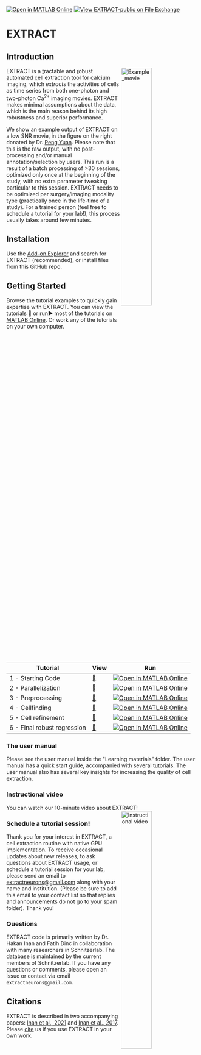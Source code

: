 [![Open in MATLAB Online](https://www.mathworks.com/images/responsive/global/open-in-matlab-online.svg)](https://matlab.mathworks.com/open/github/v1?repo=schnitzer-lab/EXTRACT-public)  [![View EXTRACT-public on File Exchange](https://www.mathworks.com/matlabcentral/images/matlab-file-exchange.svg)](https://www.mathworks.com/matlabcentral/fileexchange/96083-extract-public)
# EXTRACT 

## Introduction

<img src="https://user-images.githubusercontent.com/56279691/206535976-80f4cc28-eb4f-4dd6-848a-fde4cd5fe20f.png" width="40%" align="right" alt="Example_movie">

EXTRACT is a  <ins>t</ins>ractable and <ins>r</ins>obust  <ins>a</ins>utomated <ins>c</ins>ell extraction  <ins>t</ins>ool for calcium imaging, which *extracts* the activities of cells as time series from both one-photon and two-photon Ca<sup>2+</sup> imaging movies. EXTRACT makes minimal assumptions about the data, which is the main reason behind its high robustness and superior performance. 




We show an example output of EXTRACT on a low SNR movie, in the figure on the right donated by Dr. [Peng Yuan](http://itbr.fudan.edu.cn/en/info/1366/2409.htm). Please note that this is the raw output, with no post-processing and/or manual annotation/selection by users. This run is a result of a batch processing of >30 sessions, optimized only once at the beginning of the study, with no extra parameter tweaking particular to this session. EXTRACT needs to be optimized per surgery/imaging modality type (practically once in the life-time of a study). For a trained person (feel free to schedule a tutorial for your lab!), this process usually takes around few minutes. 

## Installation

Use the [Add-on Explorer](https://www.mathworks.com/products/matlab/add-on-explorer.html) and search for EXTRACT (recommended), or install files from this GitHub repo.

## Getting Started

Browse the tutorial examples to quickly gain expertise with EXTRACT. You can view the tutorials :eyes: or run:arrow_forward: most of the tutorials on [MATLAB Online](https://www.mathworks.com/products/matlab-online.html). Or work any of the tutorials on your own computer.


| Tutorial | View | Run |
| -------- | ---- | --- |
| 1 - Starting Code | [:eyes:](https://viewer.mathworks.com/?viewer=live_code&url=https%3A%2F%2Fwww.mathworks.com%2Fmatlabcentral%2Fmlc-downloads%2Fdownloads%2F6d2fb9fc-2974-4fac-9eb3-83340b9f5095%2F1722015385%2Ffiles%2FLearning%20materials%2FLecture%20Tutorials%2FTutorial%201%20-%20Starting%20code%2Ftutorial_1.mlx&embed=web) | [![Open in MATLAB Online](https://www.mathworks.com/images/responsive/global/open-in-matlab-online.svg)](https://matlab.mathworks.com/open/github/v1?repo=schnitzer-lab/EXTRACT-public&file=Lecture%20Tutorials/Tutorial%201%20-%20Cell%20refinement/tutorial_1.mlx) | 
| 2 - Parallelization | [:eyes:](https://viewer.mathworks.com/?viewer=live_code&url=https%3A%2F%2Fwww.mathworks.com%2Fmatlabcentral%2Fmlc-downloads%2Fdownloads%2F6d2fb9fc-2974-4fac-9eb3-83340b9f5095%2F1721947761%2Ffiles%2FLearning%20materials%2FLecture%20Tutorials%2FTutorial%202%20-%20Parallelization%2Ftutorial_2.mlx&embed=web) | [![Open in MATLAB Online](https://www.mathworks.com/images/responsive/global/open-in-matlab-online.svg)](https://matlab.mathworks.com/open/github/v1?repo=schnitzer-lab/EXTRACT-public&file=Lecture%20Tutorials/Tutorial%202%20-%20Cell%20refinement/tutorial_2.mlx) | 
| 3 - Preprocessing | [:eyes:](https://viewer.mathworks.com/?viewer=live_code&url=https%3A%2F%2Fwww.mathworks.com%2Fmatlabcentral%2Fmlc-downloads%2Fdownloads%2F6d2fb9fc-2974-4fac-9eb3-83340b9f5095%2F1721947761%2Ffiles%2FLearning%20materials%2FLecture%20Tutorials%2FTutorial%203%20-%20Preprocessing%2Ftutorial_3.mlx&embed=web) | [![Open in MATLAB Online](https://www.mathworks.com/images/responsive/global/open-in-matlab-online.svg)](https://matlab.mathworks.com/open/github/v1?repo=schnitzer-lab/EXTRACT-public&file=Lecture%20Tutorials/Tutorial%203%20-%20Preprocessing/tutorial_3.mlx) | 
| 4 - Cellfinding | [:eyes:](https://viewer.mathworks.com/?viewer=live_code&url=https%3A%2F%2Fwww.mathworks.com%2Fmatlabcentral%2Fmlc-downloads%2Fdownloads%2F6d2fb9fc-2974-4fac-9eb3-83340b9f5095%2F1721947761%2Ffiles%2FLearning%20materials%2FLecture%20Tutorials%2FTutorial%204%20-%20Cellfinding%2Ftutorial_4.mlx&embed=web) | [![Open in MATLAB Online](https://www.mathworks.com/images/responsive/global/open-in-matlab-online.svg)](https://matlab.mathworks.com/open/github/v1?repo=schnitzer-lab/EXTRACT-public&file=Lecture%20Tutorials/Tutorial%204%20-%20Cell%20finding/tutorial_4.mlx) | 
| 5 - Cell refinement | [:eyes:](https://viewer.mathworks.com/?viewer=live_code&url=https%3A%2F%2Fwww.mathworks.com%2Fmatlabcentral%2Fmlc-downloads%2Fdownloads%2F6d2fb9fc-2974-4fac-9eb3-83340b9f5095%2F1721947761%2Ffiles%2FLearning%20materials%2FLecture%20Tutorials%2FTutorial%205%20-%20Cell%20refinement%2Ftutorial_5.mlx&embed=web) | [![Open in MATLAB Online](https://www.mathworks.com/images/responsive/global/open-in-matlab-online.svg)](https://matlab.mathworks.com/open/github/v1?repo=schnitzer-lab/EXTRACT-public&file=Lecture%20Tutorials/Tutorial%205%20-%20Cell%20refinement/tutorial_5.mlx) | 
| 6 - Final robust regression | [:eyes:](https://viewer.mathworks.com/?viewer=live_code&url=https%3A%2F%2Fwww.mathworks.com%2Fmatlabcentral%2Fmlc-downloads%2Fdownloads%2F6d2fb9fc-2974-4fac-9eb3-83340b9f5095%2F1721947761%2Ffiles%2FLearning%20materials%2FLecture%20Tutorials%2FTutorial%206%20-%20Final%20robust%20regression%2Ftutorial_6.mlx&embed=web) | [![Open in MATLAB Online](https://www.mathworks.com/images/responsive/global/open-in-matlab-online.svg)](https://matlab.mathworks.com/open/github/v1?repo=schnitzer-lab/EXTRACT-public&file=Lecture%20Tutorials/Tutorial%206%20-%20Cell%20refinement/tutorial_6.mlx) | 

### The user manual

Please see the user manual inside the "Learning materials" folder. The user manual has a quick start guide, accompanied with several tutorials. The user manual also has several key insights for increasing the quality of cell extraction.

### Instructional video

You can watch our 10-minute video about EXTRACT: <a href="https://wds-matlab-community-toolboxes.s3.amazonaws.com/EXTRACT/EXTRACT_overview.mp4" target="_blank"><img src="https://github.com/user-attachments/assets/7dca6215-e99d-4f49-aaa5-250f08dc967b" width="40%" align="right" alt="Instructional video"></a>

<!---
this seems not to work on GitHub but it does work in standard Markdown readers
<video src="https://wds-matlab-community-toolboxes.s3.amazonaws.com/EXTRACT/EXTRACT_overview.mp4" width="640" height="480" controls></video>
-->


<!---
This is a GitHub link to the whole video, which is the only way to get them to show in GitHub READMEs. GitHub seems to hide traditional video players.
https://github.com/user-attachments/assets/af43ebfb-81ee-4a56-af19-74e28e496aca
-->


### Schedule a tutorial session!

Thank you for your interest in EXTRACT, a cell extraction routine with native GPU implementation.  To receive occasional updates about new releases, to ask questions about EXTRACT usage, or schedule a tutorial session for your lab, please send an email to extractneurons@gmail.com along with your name and institution. (Please be sure to add this email to your contact list so that replies and announcements do not go to your spam folder).  Thank you!  

### Questions

EXTRACT code is primarily written by Dr. Hakan Inan and Fatih Dinc in collaboration with many researchers in Schnitzerlab. The database is maintained by the current members of Schnitzerlab. If you have any questions or comments, please open an issue or contact via email `extractneurons@gmail.com`.

## Citations

EXTRACT is described in two accompanying papers: [Inan et al., 2021](https://www.biorxiv.org/content/10.1101/2021.03.24.436279v1.full.pdf) and [Inan et al., 2017](https://papers.nips.cc/paper/2017/file/e449b9317dad920c0dd5ad0a2a2d5e49-Paper.pdf). Please [cite](CITATION.md) us if you use EXTRACT in your own work.


